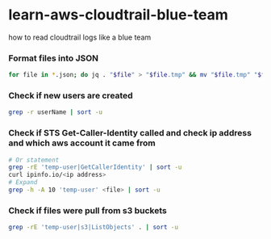 # learn-aws-cloudtrail-blue-team
how to read cloudtrail logs like a blue team

### Format files into JSON
```bash
for file in *.json; do jq . "$file" > "$file.tmp" && mv "$file.tmp" "$file"; done
```
### Check if new users are created
```bash
grep -r userName | sort -u
```
### Check if STS Get-Caller-Identity called and check ip address and which aws account it came from
```bash
# Or statement
grep -rE 'temp-user|GetCallerIdentity' | sort -u
curl ipinfo.io/<ip address>
# Expand 
grep -h -A 10 'temp-user' <file> | sort -u
```
### Check if files were pull from s3 buckets
```bash
grep -rE 'temp-user|s3|ListObjects' . | sort -u
```


